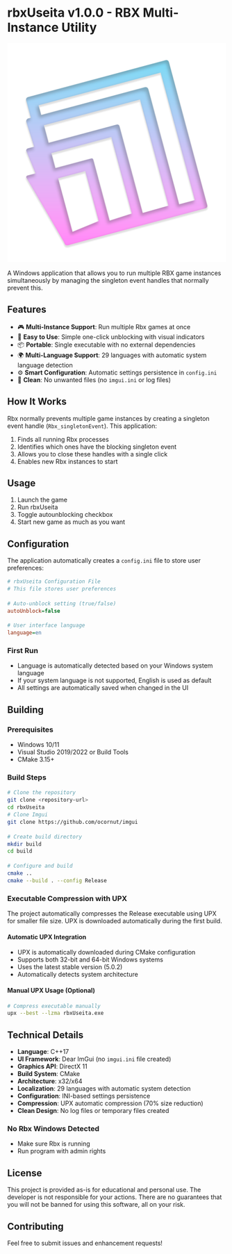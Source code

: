 # rbxUseita v1.0.0 - RBX Multi-Instance Utility

![rbxUseita Logo](useita_512.png)

A Windows application that allows you to run multiple RBX game instances simultaneously by managing the singleton event handles that normally prevent this.

## Features

- 🎮 **Multi-Instance Support**: Run multiple Rbx games at once
- 🔧 **Easy to Use**: Simple one-click unblocking with visual indicators
- 📦 **Portable**: Single executable with no external dependencies
- 🌍 **Multi-Language Support**: 29 languages with automatic system language detection
- ⚙️ **Smart Configuration**: Automatic settings persistence in `config.ini`
- 🚫 **Clean**: No unwanted files (no `imgui.ini` or log files)

## How It Works

Rbx normally prevents multiple game instances by creating a singleton event handle (`Rbx_singletonEvent`). This application:

1. Finds all running Rbx processes
2. Identifies which ones have the blocking singleton event
3. Allows you to close these handles with a single click
4. Enables new Rbx instances to start

## Usage

1. Launch the game
2. Run rbxUseita
3. Toggle autounblocking checkbox
4. Start new game as much as you want

## Configuration

The application automatically creates a `config.ini` file to store user preferences:

```ini
# rbxUseita Configuration File
# This file stores user preferences

# Auto-unblock setting (true/false)
autoUnblock=false

# User interface language
language=en
```

### First Run
- Language is automatically detected based on your Windows system language
- If your system language is not supported, English is used as default
- All settings are automatically saved when changed in the UI

## Building

### Prerequisites
- Windows 10/11
- Visual Studio 2019/2022 or Build Tools
- CMake 3.15+

### Build Steps
```bash
# Clone the repository
git clone <repository-url>
cd rbxUseita
# Clone Imgui
git clone https://github.com/ocornut/imgui

# Create build directory
mkdir build
cd build

# Configure and build
cmake ..
cmake --build . --config Release
```

### Executable Compression with UPX

The project automatically compresses the Release executable using UPX for smaller file size. UPX is downloaded automatically during the first build.

#### Automatic UPX Integration
- UPX is automatically downloaded during CMake configuration
- Supports both 32-bit and 64-bit Windows systems
- Uses the latest stable version (5.0.2)
- Automatically detects system architecture

#### Manual UPX Usage (Optional)
```bash
# Compress executable manually
upx --best --lzma rbxUseita.exe
```

## Technical Details

- **Language**: C++17
- **UI Framework**: Dear ImGui (no `imgui.ini` file created)
- **Graphics API**: DirectX 11
- **Build System**: CMake
- **Architecture**: x32/x64
- **Localization**: 29 languages with automatic system detection
- **Configuration**: INI-based settings persistence
- **Compression**: UPX automatic compression (70% size reduction)
- **Clean Design**: No log files or temporary files created

### No Rbx Windows Detected
- Make sure Rbx is running
- Run program with admin rights

## License

This project is provided as-is for educational and personal use.
The developer is not responsible for your actions. There are no guarantees that you will not be banned for using this software, all on your risk.

## Contributing

Feel free to submit issues and enhancement requests!
